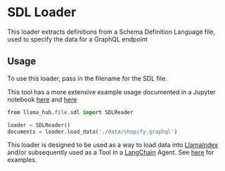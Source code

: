 # SDL Loader

This loader extracts definitions from a Schema Definition Language file, used to specify the data for a GraphQL endpoint

## Usage

To use this loader, pass in the filename for the SDL file.

This tool has a more extensive example usage documented in a Jupyter notebook [here](https://github.com/emptycrown/llama-hub/tree/main/llama_hub/tools/notebooks/shopify.ipynb) and [here](https://github.com/emptycrown/llama-hub/tree/main/llama_hub/tools/notebooks/shopify.ipynb)

```python
from llama_hub.file.sdl import SDLReader

loader = SDLReader()
documents = loader.load_data('./data/shopify.graphql')
```

This loader is designed to be used as a way to load data into [LlamaIndex](https://github.com/run-llama/llama_index/tree/main/llama_index) and/or subsequently used as a Tool in a [LangChain](https://github.com/hwchase17/langchain) Agent. See [here](https://github.com/emptycrown/llama-hub/tree/main) for examples.
